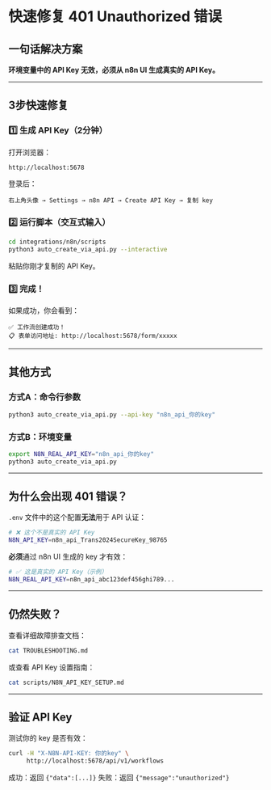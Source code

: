 # 快速修复 401 Unauthorized 错误

## 一句话解决方案
**环境变量中的 API Key 无效，必须从 n8n UI 生成真实的 API Key。**

---

## 3步快速修复

### 1️⃣ 生成 API Key（2分钟）

打开浏览器：
```
http://localhost:5678
```

登录后：
```
右上角头像 → Settings → n8n API → Create API Key → 复制 key
```

### 2️⃣ 运行脚本（交互式输入）

```bash
cd integrations/n8n/scripts
python3 auto_create_via_api.py --interactive
```

粘贴你刚才复制的 API Key。

### 3️⃣ 完成！

如果成功，你会看到：
```
✅ 工作流创建成功！
📋 表单访问地址: http://localhost:5678/form/xxxxx
```

---

## 其他方式

### 方式A：命令行参数
```bash
python3 auto_create_via_api.py --api-key "n8n_api_你的key"
```

### 方式B：环境变量
```bash
export N8N_REAL_API_KEY="n8n_api_你的key"
python3 auto_create_via_api.py
```

---

## 为什么会出现 401 错误？

`.env` 文件中的这个配置**无法**用于 API 认证：
```bash
# ❌ 这个不是真实的 API Key
N8N_API_KEY=n8n_api_Trans2024SecureKey_98765
```

**必须**通过 n8n UI 生成的 key 才有效：
```bash
# ✅ 这是真实的 API Key（示例）
N8N_REAL_API_KEY=n8n_api_abc123def456ghi789...
```

---

## 仍然失败？

查看详细故障排查文档：
```bash
cat TROUBLESHOOTING.md
```

或查看 API Key 设置指南：
```bash
cat scripts/N8N_API_KEY_SETUP.md
```

---

## 验证 API Key

测试你的 key 是否有效：
```bash
curl -H "X-N8N-API-KEY: 你的key" \
     http://localhost:5678/api/v1/workflows
```

成功：返回 `{"data":[...]}`
失败：返回 `{"message":"unauthorized"}`
